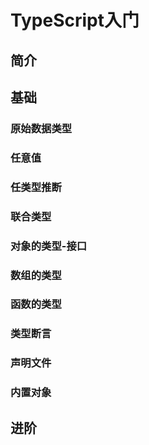 # TypeScript入门

## 简介

## 基础

### 原始数据类型
### 任意值
### 任类型推断
### 联合类型
### 对象的类型-接口
### 数组的类型
### 函数的类型
### 类型断言
### 声明文件
### 内置对象

## 进阶
